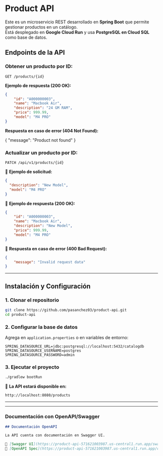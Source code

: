 # Product API

Este es un microservicio REST desarrollado en **Spring Boot** que permite gestionar productos en un catálogo.  
Está desplegado en **Google Cloud Run** y usa **PostgreSQL en Cloud SQL** como base de datos.

## **Endpoints de la API**

### **Obtener un producto por ID:**
```http
GET /products/{id}
```

**Ejemplo de respuesta (200 OK):**
```json
{
    "id": "A000000003",
    "name": "Macbook Air",
    "description": "24 GM RAM",
    "price": 999.99,
    "model": "M4 PRO"
}
```
**Respuesta en caso de error (404 Not Found):**

{
    "message": "Product not found"
}

### **Actualizar un producto por ID:**
```http
PATCH /api/v1/products/{id}
```

📌 **Ejemplo de solicitud:**

```json
{
  "description": "New Model",
  "model": "M4 PRO"
}
```

📌 **Ejemplo de respuesta (200 OK):**

```json
{
    "id": "A000000003",
    "name": "Macbook Air",
    "description": "New Model",
    "price": 999.99,
    "model": "M4 PRO"
}
```

📌 **Respuesta en caso de error (400 Bad Request):**

```json
{
    "message": "Invalid request data"
}
```
---

## **Instalación y Configuración**

### **1. Clonar el repositorio**

```sh
git clone https://github.com/pasanchez03/product-api.git
cd product-api
```

### **2. Configurar la base de datos**

Agrega en `application.properties` o en variables de entorno:

```properties
SPRING_DATASOURCE_URL=jdbc:postgresql://localhost:5432/catalogdb
SPRING_DATASOURCE_USERNAME=postgres
SPRING_DATASOURCE_PASSWORD=admin
```

### **3. Ejecutar el proyecto**

```sh
./gradlew bootRun
```

📌 **La API estará disponible en:**

```
http://localhost:8080/products
```

---

---
### **Documentación con OpenAPI/Swagger**
```md
## Documentación OpenAPI

La API cuenta con documentación en Swagger UI.

🔗 [Swagger UI](https://product-api-571621003987.us-central1.run.app/swagger-ui/index.html)
🔗 [OpenAPI Spec](https://product-api-571621003987.us-central1.run.app/openapi.yaml)